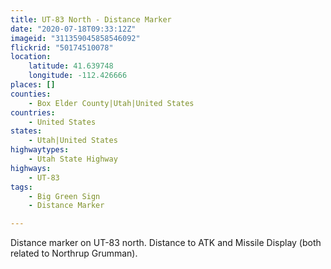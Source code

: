 ```yaml
---
title: UT-83 North - Distance Marker
date: "2020-07-18T09:33:12Z"
imageid: "311359045858546092"
flickrid: "50174510078"
location:
    latitude: 41.639748
    longitude: -112.426666
places: []
counties:
    - Box Elder County|Utah|United States
countries:
    - United States
states:
    - Utah|United States
highwaytypes:
    - Utah State Highway
highways:
    - UT-83
tags:
    - Big Green Sign
    - Distance Marker

---
```

Distance marker on UT-83 north.  Distance to ATK and Missile Display (both related to Northrup Grumman).